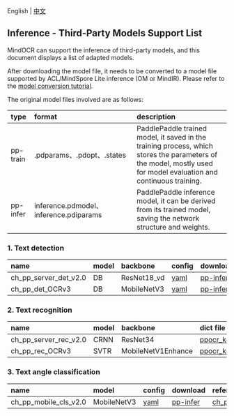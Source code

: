 English | [中文](../../cn/inference/models_list_thirdparty_cn.md)

## Inference - Third-Party Models Support List

MindOCR can support the inference of third-party models, and this document displays a list of adapted models.

After downloading the model file, it needs to be converted to a model file supported by ACL/MindSpore Lite inference (OM
or MindIR). Please refer to the [model conversion tutorial](convert_tutorial_en.md).

The original model files involved are as follows:

| type     | format                                 | description                                                                                                                                                       |
|:---------|:---------------------------------------|:------------------------------------------------------------------------------------------------------------------------------------------------------------------|
| pp-train | .pdparams、.pdopt、.states             | PaddlePaddle trained model, it saved in the training process, which stores the parameters of the model, mostly used for model evaluation and continuous training. |
| pp-infer | inference.pdmodel、inference.pdiparams | PaddlePaddle inference model, it can be derived from its trained model, saving the network structure and weights.                                                 |


### 1. Text detection

| name                  | model | backbone    | config                                                                           | download                                                                                       | reference                                                                                                        | source    |
|:----------------------|:------|:------------|:---------------------------------------------------------------------------------|:-----------------------------------------------------------------------------------------------|:-----------------------------------------------------------------------------------------------------------------|:----------|
| ch_pp_server_det_v2.0 | DB    | ResNet18_vd | [yaml](../../../deploy/py_infer/src/configs/det/ppocr/ch_det_res18_db_v2.0.yaml) | [pp-infer](https://paddleocr.bj.bcebos.com/dygraph_v2.0/ch/ch_ppocr_server_v2.0_det_infer.tar) | [ch_ppocr_server_v2.0_det](https://github.com/PaddlePaddle/PaddleOCR/blob/release/2.6/doc/doc_ch/models_list.md) | PaddleOCR |
| ch_pp_det_OCRv3       | DB    | MobileNetV3 | [yaml](../../../deploy/py_infer/src/configs/det/ppocr/ch_PP-OCRv3_det_cml.yaml)  | [pp-infer](https://paddleocr.bj.bcebos.com/PP-OCRv3/chinese/ch_PP-OCRv3_det_infer.tar)         | [ch_PP-OCRv3_det](https://github.com/PaddlePaddle/PaddleOCR/blob/release/2.6/doc/doc_ch/models_list.md)          | PaddleOCR |

### 2. Text recognition

| name                  | model | backbone           | dict file                                                                                                     | config                                                                                    | download                                                                                       | reference                                                                                                        | source    |
|:----------------------|:------|:-------------------|:--------------------------------------------------------------------------------------------------------------|:------------------------------------------------------------------------------------------|:-----------------------------------------------------------------------------------------------|:-----------------------------------------------------------------------------------------------------------------|:----------|
| ch_pp_server_rec_v2.0 | CRNN  | ResNet34           | [ppocr_keys_v1.txt](https://github.com/PaddlePaddle/PaddleOCR/blob/release/2.6/ppocr/utils/ppocr_keys_v1.txt) | [yaml](../../../deploy/py_infer/src/configs/rec/ppocr/rec_chinese_common_train_v2.0.yaml) | [pp-infer](https://paddleocr.bj.bcebos.com/dygraph_v2.0/ch/ch_ppocr_server_v2.0_rec_train.tar) | [ch_ppocr_server_v2.0_rec](https://github.com/PaddlePaddle/PaddleOCR/blob/release/2.6/doc/doc_ch/models_list.md) | PaddleOCR |
| ch_pp_rec_OCRv3       | SVTR  | MobileNetV1Enhance | [ppocr_keys_v1.txt](https://github.com/PaddlePaddle/PaddleOCR/blob/release/2.6/ppocr/utils/ppocr_keys_v1.txt) | [yaml](../../../deploy/py_infer/src/configs/rec/ppocr/ch_PP-OCRv3_rec_distillation.yaml)  | [pp-infer](https://paddleocr.bj.bcebos.com/PP-OCRv3/chinese/ch_PP-OCRv3_rec_train.tar)         | [ch_PP-OCRv3_rec](https://github.com/PaddlePaddle/PaddleOCR/blob/release/2.6/doc/doc_ch/models_list.md)          | PaddleOCR |

### 3. Text angle classification

| name                  | model       | config                                                              | download                                                                                       | reference                                                                                                        | source    |
|:----------------------|:------------|:--------------------------------------------------------------------|:-----------------------------------------------------------------------------------------------|:-----------------------------------------------------------------------------------------------------------------|:----------|
| ch_pp_mobile_cls_v2.0 | MobileNetV3 | [yaml](../../../deploy/py_infer/src/configs/cls/ppocr/cls_mv3.yaml) | [pp-infer](https://paddleocr.bj.bcebos.com/dygraph_v2.0/ch/ch_ppocr_mobile_v2.0_cls_infer.tar) | [ch_ppocr_mobile_v2.0_cls](https://github.com/PaddlePaddle/PaddleOCR/blob/release/2.6/doc/doc_ch/models_list.md) | PaddleOCR |
